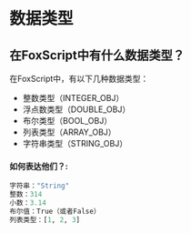 # 数据类型

## 在FoxScript中有什么数据类型？ 
在FoxScript中，有以下几种数据类型：
 - 整数类型（INTEGER_OBJ）
 - 浮点数类型（DOUBLE_OBJ）
 - 布尔类型（BOOL_OBJ）
 - 列表类型（ARRAY_OBJ）
 - 字符串类型（STRING_OBJ）


#### 如何表达他们？:

```Python
字符串："String"
整数：314
小数：3.14
布尔值：True（或者False）
列表类型：[1, 2, 3]
```
